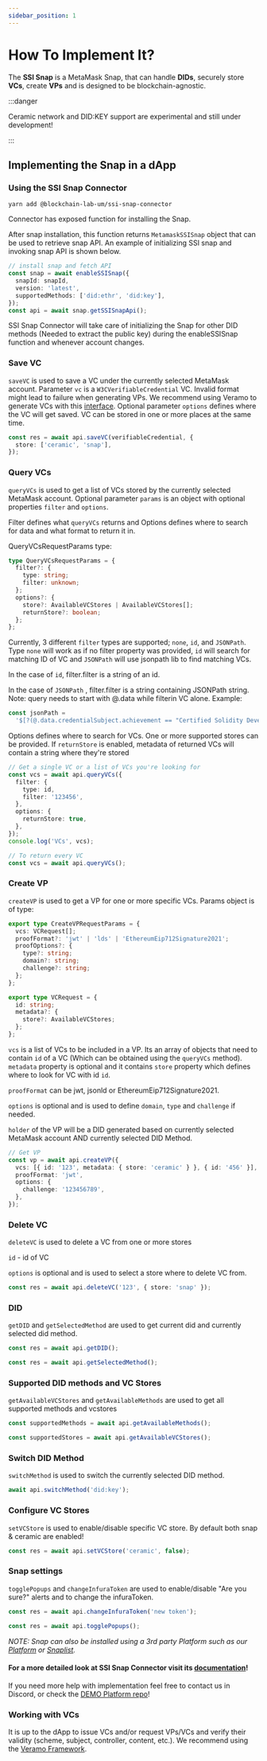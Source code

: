 ```yaml
---
sidebar_position: 1
---
```


# How To Implement It?

The **SSI Snap** is a MetaMask Snap, that can handle **DIDs**, securely store **VCs**, create **VPs** and is designed to be blockchain-agnostic.

:::danger

Ceramic network and DID:KEY support are experimental and still under development!

:::

## Implementing the Snap in a dApp

### Using the SSI Snap Connector

`yarn add @blockchain-lab-um/ssi-snap-connector`

Connector has exposed function for installing the Snap.

After snap installation, this function returns `MetamaskSSISnap` object that can be used to retrieve snap API.
An example of initializing SSI snap and invoking snap API is shown below.

```typescript
// install snap and fetch API
const snap = await enableSSISnap({
  snapId: snapId,
  version: 'latest',
  supportedMethods: ['did:ethr', 'did:key'],
});
const api = await snap.getSSISnapApi();
```

SSI Snap Connector will take care of initializing the Snap for other DID methods (Needed to extract the public key) during the enableSSISnap function and whenever account changes.

### Save VC

`saveVC` is used to save a VC under the currently selected MetaMask account. Parameter `vc` is a `W3CVerifiableCredential` VC. Invalid format might lead to failure when generating VPs. We recommend using Veramo to generate VCs with this [interface](https://veramo.io/docs/api/core.verifiablecredential). Optional parameter `options` defines where the VC will get saved. VC can be stored in one or more places at the same time.

```typescript
const res = await api.saveVC(verifiableCredential, {
  store: ['ceramic', 'snap'],
});
```

### Query VCs

`queryVCs` is used to get a list of VCs stored by the currently selected MetaMask account. Optional parameter `params` is an object with optional properties `filter` and `options`.

Filter defines what `queryVCs` returns and Options defines where to search for data and what format to return it in.

QueryVCsRequestParams type:

```typescript
type QueryVCsRequestParams = {
  filter?: {
    type: string;
    filter: unknown;
  };
  options?: {
    store?: AvailableVCStores | AvailableVCStores[];
    returnStore?: boolean;
  };
};
```

Currently, 3 different `filter` types are supported; `none`, `id`, and `JSONPath`. Type `none` will work as if no filter property was provided, `id` will search for matching ID of VC and `JSONPath` will use jsonpath lib to find matching VCs.

In the case of `id`, filter.filter is a string of an id.

In the case of `JSONPath` , filter.filter is a string containing JSONPath string. Note: query needs to start with @.data while filterin VC alone. Example:

```typescript
const jsonPath =
  '$[?(@.data.credentialSubject.achievement == "Certified Solidity Developer 2")]';
```

Options defines where to search for VCs. One or more supported stores can be provided. If `returnStore` is enabled, metadata of returned VCs will contain a string where they're stored

```typescript
// Get a single VC or a list of VCs you're looking for
const vcs = await api.queryVCs({
  filter: {
    type: id,
    filter: '123456',
  },
  options: {
    returnStore: true,
  },
});
console.log('VCs', vcs);

// To return every VC
const vcs = await api.queryVCs();
```

### Create VP

`createVP` is used to get a VP for one or more specific VCs. Params object is of type:

```typescript
export type CreateVPRequestParams = {
  vcs: VCRequest[];
  proofFormat?: 'jwt' | 'lds' | 'EthereumEip712Signature2021';
  proofOptions?: {
    type?: string;
    domain?: string;
    challenge?: string;
  };
};

export type VCRequest = {
  id: string;
  metadata?: {
    store?: AvailableVCStores;
  };
};
```

`vcs` is a list of VCs to be included in a VP. Its an array of objects that need to contain `id` of a VC (Which can be obtained using the `queryVCs` method). `metadata` property is optional and it contains `store` property which defines where to look for VC with id `id`.

`proofFormat` can be jwt, jsonld or EthereumEip712Signature2021.

`options` is optional and is used to define `domain`, `type` and `challenge` if needed.

`holder` of the VP will be a DID generated based on currently selected MetaMask account AND currently selected DID Method.

```typescript
// Get VP
const vp = await api.createVP({
  vcs: [{ id: '123', metadata: { store: 'ceramic' } }, { id: '456' }],
  proofFormat: 'jwt',
  options: {
    challenge: '123456789',
  },
});
```

### Delete VC

`deleteVC` is used to delete a VC from one or more stores

`id` - id of VC

`options` is optional and is used to select a store where to delete VC from.

```typescript
const res = await api.deleteVC('123', { store: 'snap' });
```

### DID

`getDID` and `getSelectedMethod` are used to get current did and currently selected did method.

```typescript
const res = await api.getDID();

const res = await api.getSelectedMethod();
```

### Supported DID methods and VC Stores

`getAvailableVCStores` and `getAvailableMethods` are used to get all supported methods and vcstores

```typescript
const supportedMethods = await api.getAvailableMethods();

const supportedStores = await api.getAvailableVCStores();
```

### Switch DID Method

`switchMethod` is used to switch the currently selected DID method.

```typescript
await api.switchMethod('did:key');
```

### Configure VC Stores

`setVCStore` is used to enable/disable specific VC store. By default both snap & ceramic are enabled!

```typescript
const res = await api.setVCStore('ceramic', false);
```

### Snap settings

`togglePopups` and `changeInfuraToken` are used to enable/disable "Are you sure?" alerts and to change the infuraToken.

```typescript
const res = await api.changeInfuraToken('new token');

const res = await api.togglePopups();
```

_NOTE:_ _Snap can also be installed using a 3rd party Platform such as our [Platform](https://blockchain-lab-um.github.io/course-dapp/) or [Snaplist](https://snaplist.org/)._

#### For a more detailed look at SSI Snap Connector visit its [documentation](../libraries/ssi-snap-connector)!

If you need more help with implementation feel free to contact us in Discord, or check the [DEMO Platform repo](https://github.com/blockchain-lab-um/course-dapp)!

### Working with VCs

It is up to the dApp to issue VCs and/or request VPs/VCs and verify their validity (scheme, subject, controller, content, etc.). We recommend using the [Veramo Framework](https://veramo.io/).
